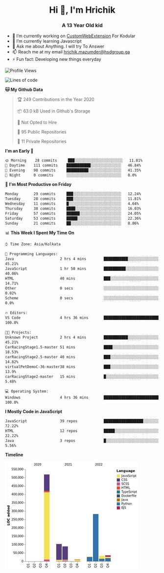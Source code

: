 <h1 align="center">Hi 👋, I'm Hrichik</h1>
<h3 align="center">A 13 Year Old kid</h3>


- 🔭 I’m currently working on [CustomWebExtension](https://github.com/hrichiksite/CustomWebExtension) For Kodular
- 🌱 I’m currently learning Javascript
- 💬 Ask me about Anything. I will try To Answer
- 📫 Reach me at my email hrichik.mazumder@hsdgroup.ga
- ⚡ Fun fact: Developing new things everyday

<!--START_SECTION:waka-->
![Profile Views](http://img.shields.io/badge/Profile%20Views-0-blue)

![Lines of code](https://img.shields.io/badge/From%20Hello%20World%20I%27ve%20Written-4.4%20million%20lines%20of%20code-blue)

**🐱 My Github Data** 

> 🏆 249 Contributions in the Year 2020
 > 
> 📦 63.0 kB Used in Github's Storage 
 > 
> 🚫 Not Opted to Hire
 > 
> 📜 95 Public Repositories
 > 
> 🔑 11 Private Repositories 

**I'm an Early 🐤** 

```text
🌞 Morning    28 commits     ███░░░░░░░░░░░░░░░░░░░░░░   11.81% 
🌆 Daytime    111 commits    ███████████░░░░░░░░░░░░░░   46.84% 
🌃 Evening    98 commits     ██████████░░░░░░░░░░░░░░░   41.35% 
🌙 Night      0 commits      ░░░░░░░░░░░░░░░░░░░░░░░░░   0.0%

```
📅 **I'm Most Productive on Friday** 

```text
Monday       29 commits     ███░░░░░░░░░░░░░░░░░░░░░░   12.24% 
Tuesday      28 commits     ███░░░░░░░░░░░░░░░░░░░░░░   11.81% 
Wednesday    11 commits     █░░░░░░░░░░░░░░░░░░░░░░░░   4.64% 
Thursday     38 commits     ████░░░░░░░░░░░░░░░░░░░░░   16.03% 
Friday       57 commits     ██████░░░░░░░░░░░░░░░░░░░   24.05% 
Saturday     53 commits     █████░░░░░░░░░░░░░░░░░░░░   22.36% 
Sunday       21 commits     ██░░░░░░░░░░░░░░░░░░░░░░░   8.86%

```


📊 **This Week I Spent My Time On** 

```text
⌚︎ Time Zone: Asia/Kolkata

💬 Programming Languages: 
Java                     2 hrs 4 mins        ███████████░░░░░░░░░░░░░░   45.21% 
JavaScript               1 hr 50 mins        ██████████░░░░░░░░░░░░░░░   40.06% 
HTML                     40 mins             ███░░░░░░░░░░░░░░░░░░░░░░   14.71% 
Other                    0 secs              ░░░░░░░░░░░░░░░░░░░░░░░░░   0.02% 
Scheme                   0 secs              ░░░░░░░░░░░░░░░░░░░░░░░░░   0.0%

🔥 Editors: 
VS Code                  4 hrs 36 mins       █████████████████████████   100.0%

🐱‍💻 Projects: 
Unknown Project          2 hrs 4 mins        ███████████░░░░░░░░░░░░░░   45.21% 
CarRacingStage1.5-master 51 mins             ████░░░░░░░░░░░░░░░░░░░░░   18.53% 
carRacingStage2.5-master 40 mins             ███░░░░░░░░░░░░░░░░░░░░░░   14.82% 
virtualPetDemoC-36-master38 mins             ███░░░░░░░░░░░░░░░░░░░░░░   13.9% 
carRacingStage2-master   15 mins             █░░░░░░░░░░░░░░░░░░░░░░░░   5.48%

💻 Operating System: 
Windows                  4 hrs 36 mins       █████████████████████████   100.0%

```

**I Mostly Code in JavaScript** 

```text
JavaScript               39 repos            ██████████████████░░░░░░░   72.22% 
HTML                     12 repos            █████░░░░░░░░░░░░░░░░░░░░   22.22% 
Java                     3 repos             █░░░░░░░░░░░░░░░░░░░░░░░░   5.56%

```


**Timeline**

![Chart not found](https://github.com/hrichiksite/hrichiksite/blob/master/charts/bar_graph.png) 


<!--END_SECTION:waka-->

